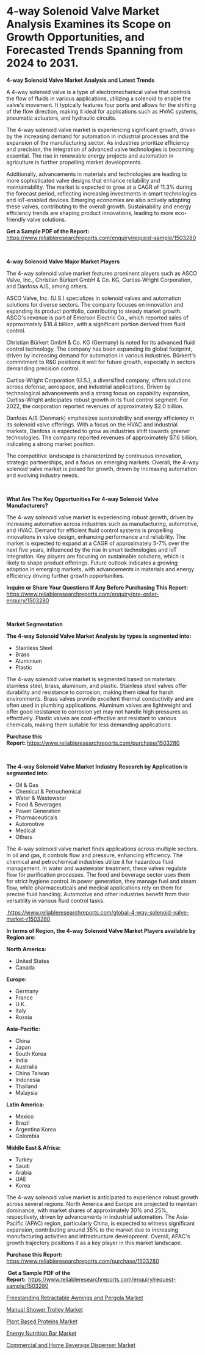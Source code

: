 <p><h1>4-way Solenoid Valve Market Analysis Examines its Scope on Growth Opportunities, and Forecasted Trends Spanning from 2024 to 2031.</h1></p><p><strong>4-way Solenoid Valve Market Analysis and Latest Trends</strong></p>
<p><p>A 4-way solenoid valve is a type of electromechanical valve that controls the flow of fluids in various applications, utilizing a solenoid to enable the valve's movement. It typically features four ports and allows for the shifting of the flow direction, making it ideal for applications such as HVAC systems, pneumatic actuators, and hydraulic circuits. </p><p>The 4-way solenoid valve market is experiencing significant growth, driven by the increasing demand for automation in industrial processes and the expansion of the manufacturing sector. As industries prioritize efficiency and precision, the integration of advanced valve technologies is becoming essential. The rise in renewable energy projects and automation in agriculture is further propelling market developments.</p><p>Additionally, advancements in materials and technologies are leading to more sophisticated valve designs that enhance reliability and maintainability. The market is expected to grow at a CAGR of 11.3% during the forecast period, reflecting increasing investments in smart technologies and IoT-enabled devices. Emerging economies are also actively adopting these valves, contributing to the overall growth. Sustainability and energy efficiency trends are shaping product innovations, leading to more eco-friendly valve solutions.</p></p>
<p><strong>Get a Sample PDF of the Report:&nbsp;</strong> <a href="https://www.reliableresearchreports.com/enquiry/request-sample/1503280?utm_campaign=1289&utm_medium=2&utm_source=Github&utm_content=ia&utm_term=27092024&utm_id=4-way-solenoid-valve">https://www.reliableresearchreports.com/enquiry/request-sample/1503280</a></p>
<p>&nbsp;</p>
<p><strong>4-way Solenoid Valve Major Market Players</strong></p>
<p><p>The 4-way solenoid valve market features prominent players such as ASCO Valve, Inc., Christian Bürkert GmbH & Co. KG, Curtiss-Wright Corporation, and Danfoss A/S, among others. </p><p>ASCO Valve, Inc. (U.S.) specializes in solenoid valves and automation solutions for diverse sectors. The company focuses on innovation and expanding its product portfolio, contributing to steady market growth. ASCO's revenue is part of Emerson Electric Co., which reported sales of approximately $18.4 billion, with a significant portion derived from fluid control.</p><p>Christian Bürkert GmbH & Co. KG (Germany) is noted for its advanced fluid control technology. The company has been expanding its global footprint, driven by increasing demand for automation in various industries. Bürkert's commitment to R&D positions it well for future growth, especially in sectors demanding precision control.</p><p>Curtiss-Wright Corporation (U.S.), a diversified company, offers solutions across defense, aerospace, and industrial applications. Driven by technological advancements and a strong focus on capability expansion, Curtiss-Wright anticipates robust growth in its fluid control segment. For 2022, the corporation reported revenues of approximately $2.0 billion.</p><p>Danfoss A/S (Denmark) emphasizes sustainability and energy efficiency in its solenoid valve offerings. With a focus on the HVAC and industrial markets, Danfoss is expected to grow as industries shift towards greener technologies. The company reported revenues of approximately $7.6 billion, indicating a strong market position.</p><p>The competitive landscape is characterized by continuous innovation, strategic partnerships, and a focus on emerging markets. Overall, the 4-way solenoid valve market is poised for growth, driven by increasing automation and evolving industry needs.</p></p>
<p>&nbsp;</p>
<p><strong>What Are The Key Opportunities For 4-way Solenoid Valve Manufacturers?</strong></p>
<p><p>The 4-way solenoid valve market is experiencing robust growth, driven by increasing automation across industries such as manufacturing, automotive, and HVAC. Demand for efficient fluid control systems is propelling innovations in valve design, enhancing performance and reliability. The market is expected to expand at a CAGR of approximately 5-7% over the next five years, influenced by the rise in smart technologies and IoT integration. Key players are focusing on sustainable solutions, which is likely to shape product offerings. Future outlook indicates a growing adoption in emerging markets, with advancements in materials and energy efficiency driving further growth opportunities.</p></p>
<p><strong>Inquire or Share Your Questions If Any Before Purchasing This Report:</strong> <a href="https://www.reliableresearchreports.com/enquiry/pre-order-enquiry/1503280?utm_campaign=1289&utm_medium=2&utm_source=Github&utm_content=ia&utm_term=27092024&utm_id=4-way-solenoid-valve">https://www.reliableresearchreports.com/enquiry/pre-order-enquiry/1503280</a></p>
<p>&nbsp;</p>
<p><strong>Market Segmentation</strong></p>
<p><strong>The 4-way Solenoid Valve Market Analysis by types is segmented into:</strong></p>
<p><ul><li>Stainless Steel</li><li>Brass</li><li>Aluminium</li><li>Plastic</li></ul></p>
<p><p>The 4-way solenoid valve market is segmented based on materials: stainless steel, brass, aluminum, and plastic. Stainless steel valves offer durability and resistance to corrosion, making them ideal for harsh environments. Brass valves provide excellent thermal conductivity and are often used in plumbing applications. Aluminum valves are lightweight and offer good resistance to corrosion yet may not handle high pressures as effectively. Plastic valves are cost-effective and resistant to various chemicals, making them suitable for less demanding applications.</p></p>
<p><strong>Purchase this Report:&nbsp;</strong><a href="https://www.reliableresearchreports.com/purchase/1503280?utm_campaign=1289&utm_medium=2&utm_source=Github&utm_content=ia&utm_term=27092024&utm_id=4-way-solenoid-valve">https://www.reliableresearchreports.com/purchase/1503280</a></p>
<p>&nbsp;</p>
<p><strong>The 4-way Solenoid Valve Market Industry Research by Application is segmented into:</strong></p>
<p><ul><li>Oil & Gas</li><li>Chemical & Petrochemical</li><li>Water & Wastewater</li><li>Food & Beverages</li><li>Power Generation</li><li>Pharmaceuticals</li><li>Automotive</li><li>Medical</li><li>Others</li></ul></p>
<p><p>The 4-way solenoid valve market finds applications across multiple sectors. In oil and gas, it controls flow and pressure, enhancing efficiency. The chemical and petrochemical industries utilize it for hazardous fluid management. In water and wastewater treatment, these valves regulate flow for purification processes. The food and beverage sector uses them for strict hygiene control. In power generation, they manage fuel and steam flow, while pharmaceuticals and medical applications rely on them for precise fluid handling. Automotive and other industries benefit from their versatility in various fluid control tasks.</p></p>
<p><a href="https://www.reliableresearchreports.com/global-4-way-solenoid-valve-market-r1503280?utm_campaign=1289&utm_medium=2&utm_source=Github&utm_content=ia&utm_term=27092024&utm_id=4-way-solenoid-valve">&nbsp;https://www.reliableresearchreports.com/global-4-way-solenoid-valve-market-r1503280</a></p>
<p><strong>In terms of Region, the 4-way Solenoid Valve Market Players available by Region are:</strong></p>
<p>
    <p> <strong> North America: </strong>
        <ul>
            <li>United States</li>
            <li>Canada</li>
        </ul>
        </p> 
    <p> <strong> Europe: </strong>
        <ul>
            <li>Germany</li>
            <li>France</li>
            <li>U.K.</li>
            <li>Italy</li>
            <li>Russia</li>
        </ul>
        </p> 
    <p> <strong> Asia-Pacific: </strong>
        <ul>
            <li>China</li>
            <li>Japan</li>
            <li>South Korea</li>
            <li>India</li>
            <li>Australia</li>
            <li>China Taiwan</li>
            <li>Indonesia</li>
            <li>Thailand</li>
            <li>Malaysia</li>
        </ul>
        </p> 
    <p> <strong> Latin America: </strong>
        <ul>
            <li>Mexico</li>
            <li>Brazil</li>
            <li>Argentina Korea</li>
            <li>Colombia</li>
        </ul>
        </p> 
    <p> <strong> Middle East & Africa: </strong>
        <ul>
            <li>Turkey</li>
            <li>Saudi</li>
            <li>Arabia</li>
            <li>UAE</li>
            <li>Korea</li>
        </ul>
    </p>
    </p>
<p><p>The 4-way solenoid valve market is anticipated to experience robust growth across several regions. North America and Europe are projected to maintain dominance, with market shares of approximately 30% and 25%, respectively, driven by advancements in industrial automation. The Asia-Pacific (APAC) region, particularly China, is expected to witness significant expansion, contributing around 35% to the market due to increasing manufacturing activities and infrastructure development. Overall, APAC's growth trajectory positions it as a key player in this market landscape.</p></p>
<p><strong>Purchase this Report: </strong><a href="https://www.reliableresearchreports.com/purchase/1503280?utm_campaign=1289&utm_medium=2&utm_source=Github&utm_content=ia&utm_term=27092024&utm_id=4-way-solenoid-valve">https://www.reliableresearchreports.com/purchase/1503280</a></p>
<p>&nbsp;<strong>Get a Sample PDF of the Report:&nbsp;&nbsp;</strong><a href="https://www.reliableresearchreports.com/enquiry/request-sample/1503280?utm_campaign=1289&utm_medium=2&utm_source=Github&utm_content=ia&utm_term=27092024&utm_id=4-way-solenoid-valve">https://www.reliableresearchreports.com/enquiry/request-sample/1503280</a></p>
<p><strong></strong></p>
<p><p><a href="https://issuu.com/reportprime-2/docs/freestanding-retractable-awnings-an_5d022d0e2cf017?utm_campaign=1289&utm_medium=2&utm_source=Github&utm_content=ia&utm_term=27092024&utm_id=4-way-solenoid-valve">Freestanding Retractable Awnings and Pergola Market</a></p><p><a href="https://github.com/globismark/Market-Research-Report-List-5/blob/main/manual-shower-trolley-market.md?utm_campaign=1289&utm_medium=2&utm_source=Github&utm_content=ia&utm_term=27092024&utm_id=4-way-solenoid-valve">Manual Shower Trolley Market</a></p><p><a href="https://www.linkedin.com/pulse/plant-based-proteins-market-growth-segmentation-regional-fxhnc?trackingId=JUrM93smSVuKzP38UJ2zeQ%3D%3D&utm_campaign=1289&utm_medium=2&utm_source=Github&utm_content=ia&utm_term=27092024&utm_id=4-way-solenoid-valve">Plant Based Proteins Market</a></p><p><a href="https://www.linkedin.com/pulse/global-energy-nutrition-bar-market-size-trends-analysis-regional-qyzrf?trackingId=Imv8N1PmSWuunkZ9p4MuxQ%3D%3D&utm_campaign=1289&utm_medium=2&utm_source=Github&utm_content=ia&utm_term=27092024&utm_id=4-way-solenoid-valve">Energy Nutrition Bar Market</a></p><p><a href="https://issuu.com/reportprime-2/docs/commercial-and-home-beverage-dispen_d85e638a31a523?utm_campaign=1289&utm_medium=2&utm_source=Github&utm_content=ia&utm_term=27092024&utm_id=4-way-solenoid-valve">Commercial and Home Beverage Dispenser Market</a></p></p>